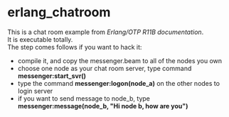erlang_chatroom
===============

This is a chat room example from  *Erlang/OTP R11B documentation*.    
It is executable totally.    
The step comes follows if you want to hack it:   
* compile it, and copy the messenger.beam to all of the nodes you own
* choose one node as your chat room server, type command **messenger:start_svr()**
* type the command **messenger:logon(node_a)** on the other nodes to login server
* if you want to send message to node_b, type **messenger:message(node_b, "Hi node b, how are you")**


